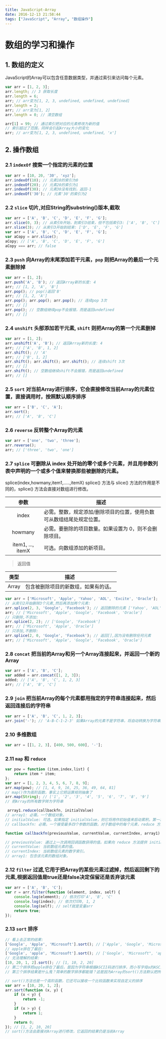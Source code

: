 ```yaml
---
title: JavaScript-Array
date: 2016-12-13 21:58:44
tags: ["JavaScript", "Array", "数组操作"]
---
```


# 数组的学习和操作
## 1. 数组的定义
JavaScript的Array可以包含任意数据类型，并通过索引来访问每个元素。


``` javascript
var arr = [1, 2, 3];
arr.length; // 3 获取长度
arr.length = 6;
arr; // arr变为[1, 2, 3, undefined, undefined, undefined]
arr.length = 2;
arr; // arr变为[1, 2]
arr.length = 0; // 清空数组

arr[1] = 99; // 通过索引把对应的元素修改为新的值
// 索引超过了范围，同样会引起Array大小的变化
arr; // arr变为[1, 2, 3, undefined, undefined, 'x']
```

## 2. 操作数组
### 2.1 `indexOf` 搜索一个指定的元素的位置
``` javascript
var arr = [10, 20, '30', 'xyz'];
arr.indexOf(10); // 元素10的索引为0
arr.indexOf(20); // 元素20的索引为1
arr.indexOf(30); // 元素30没有找到，返回-1
arr.indexOf('30'); // 元素'30'的索引为2
```
### 2.2 `slice` 切片,对应String的substring()版本,截取
``` javascript
var arr = ['A', 'B', 'C', 'D', 'E', 'F', 'G'];
arr.slice(0, 3); // 从索引0开始，到索引3结束，但不包括索引3: ['A', 'B', 'C']
arr.slice(3); // 从索引3开始到结束: ['D', 'E', 'F', 'G']
var arr = ['A', 'B', 'C', 'D', 'E', 'F', 'G'];
var aCopy = arr.slice();
aCopy; // ['A', 'B', 'C', 'D', 'E', 'F', 'G']
aCopy === arr; // false
```
### 2.3 `push` 向Array的末尾添加若干元素，`pop` 则把Array的最后一个元素删除掉
``` javascript
var arr = [1, 2];
arr.push('A', 'B'); // 返回Array新的长度: 4
arr; // [1, 2, 'A', 'B']
arr.pop(); // pop()返回'B'
arr; // [1, 2, 'A']
arr.pop(); arr.pop(); arr.pop(); // 连续pop 3次
arr; // []
arr.pop(); // 空数组继续pop不会报错，而是返回undefined
arr; // []
```
### 2.4 `unshift` 头部添加若干元素, `shift` 则把Array的第一个元素删掉
``` javascript
var arr = [1, 2];
arr.unshift('A', 'B'); // 返回Array新的长度: 4
arr; // ['A', 'B', 1, 2]
arr.shift(); // 'A'
arr; // ['B', 1, 2]
arr.shift(); arr.shift(); arr.shift(); // 连续shift 3次
arr; // []
arr.shift(); // 空数组继续shift不会报错，而是返回undefined
arr; // []
```
### 2.5 `sort` 对当前Array进行排序，它会直接修改当前Array的元素位置，直接调用时，按照默认顺序排序
``` javascript
var arr = ['B', 'C', 'A'];
arr.sort();
arr; // ['A', 'B', 'C']
```
### 2.6 `reverse` 反转整个Array的元素
``` javascript
var arr = ['one', 'two', 'three'];
arr.reverse(); 
arr; // ['three', 'two', 'one']
```
### 2.7 `splice` 可删除从 index 处开始的零个或多个元素，并且用参数列表中声明的一个或多个值来替换那些被删除的元素。
splice(index,howmany,item1,.....,itemX)
splice() 方法与 slice() 方法的作用是不同的，splice() 方法会直接对数组进行修改。

|  参数 |  描述 |
|:-:|---|
|  index |  必需。整数，规定添加/删除项目的位置，使用负数可从数组结尾处规定位置。 |
|  howmany |  必需。要删除的项目数量。如果设置为 0，则不会删除项目。 |
|  item1, ..., itemX | 可选。向数组添加的新项目。  |
>返回值 

| 类型 |  描述  |
|:-:|---|
|  Array |  包含被删除项目的新数组，如果有的话。|

	
	
``` javascript
var arr = ['Microsoft', 'Apple', 'Yahoo', 'AOL', 'Excite', 'Oracle'];
// 从索引2开始删除3个元素,然后再添加两个元素:
arr.splice(2, 3, 'Google', 'Facebook'); // 返回删除的元素 ['Yahoo', 'AOL', 'Excite']
arr; // ['Microsoft', 'Apple', 'Google', 'Facebook', 'Oracle']
// 只删除,不添加:
arr.splice(2, 2); // ['Google', 'Facebook']
arr; // ['Microsoft', 'Apple', 'Oracle']
// 只添加,不删除:
arr.splice(2, 0, 'Google', 'Facebook'); // 返回[],因为没有删除任何元素
arr; // ['Microsoft', 'Apple', 'Google', 'Facebook', 'Oracle']
```
### 2.8 `concat` 把当前的Array和另一个Array连接起来，并返回一个新的Array
``` javascript
var arr = ['A', 'B', 'C'];
var added = arr.concat([1, 2, 3]);
added; // ['A', 'B', 'C', 1, 2, 3]
arr; // ['A', 'B', 'C']
```
### 2.9 `join` 把当前Array的每个元素都用指定的字符串连接起来，然后返回连接后的字符串
``` javascript
var arr = ['A', 'B', 'C', 1, 2, 3];
arr.join('-'); // 'A-B-C-1-2-3' 如果Array的元素不是字符串，将自动转换为字符串后再连接
```
### 2.10 多维数组
``` javascript
var arr = [[1, 2, 3], [400, 500, 600], '-'];
```
### 2.11 `map` 和 `reduce`
``` javascript
var pow = function (item,index,list) {
    return item * item;
};
var arr = [1, 2, 3, 4, 5, 6, 7, 8, 9];
arr.map(pow); // [1, 4, 9, 16, 25, 36, 49, 64, 81]
// map()作为高阶函数，事实上它把运算规则抽象了
arr.map(String); // ['1', '2', '3', '4', '5', '6', '7', '8', '9']
// 把Array的所有数字转为字符串

 array1.reduce(callbackfn, initialValue)
// array1: 必需。一个数组对象。
// initialValue: 可选。如果指定 initialValue，则它将用作初始值来启动累积。第一次调用 callbackfn 函数会将此值作为参数而非数组值提供。
// callbackfn: 必需。一个接受最多四个参数的函数。对于数组中的每个元素，reduce 方法都会调用 callbackfn 函数一次。

function callbackfn(previousValue, currentValue, currentIndex, array1)

// previousValue: 通过上一次调用回调函数获得的值。如果向 reduce 方法提供 initialValue，则在首次调用函数时，previousValue 为 initialValue。
// currentValue: 当前数组元素的值。
// currentIndex: 当前数组元素的数字索引。
// array1: 包含该元素的数组对象。
```
### 2.12 `filter` 过滤,它用于把Array的某些元素过滤掉，然后返回剩下的元素,根据返回值是true还是false决定保留还是丢弃该元素
``` javascript
var arr = ['A', 'B', 'C'];
var r = arr.filter(function (element, index, self) {
    console.log(element); // 依次打印'A', 'B', 'C'
    console.log(index); // 依次打印0, 1, 2
    console.log(self); // self就是变量arr
    return true;
});
```
### 2.13 `sort` 排序
``` javascript
// 看上去正常的结果:
['Google', 'Apple', 'Microsoft'].sort(); // ['Apple', 'Google', 'Microsoft'];
// apple排在了最后:
['Google', 'apple', 'Microsoft'].sort(); // ['Google', 'Microsoft", 'apple']
// 无法理解的结果:
[10, 20, 1, 2].sort(); // [1, 10, 2, 20]
// 第二个排序把apple排在了最后，是因为字符串根据ASCII码进行排序，而小写字母a的ASCII码在大写字母之后。
// 第三个排序结果是什么鬼？简单的数字排序都能错？这是因为Array的sort()方法默认把所有元素先转换为String再排序，结果'10'排在了'2'的前面，因为字符'1'比字符'2'的ASCII码小

// sort()方法也是一个高阶函数，它还可以接收一个比较函数来实现自定义的排序
var arr = [10, 20, 1, 2];
arr.sort(function (x, y) {
    if (x < y) {
        return -1;
    }
    if (x > y) {
        return 1;
    }
    return 0;
}); // [1, 2, 10, 20]
// sort()方法会直接对Array进行修改，它返回的结果仍是当前Array
```















